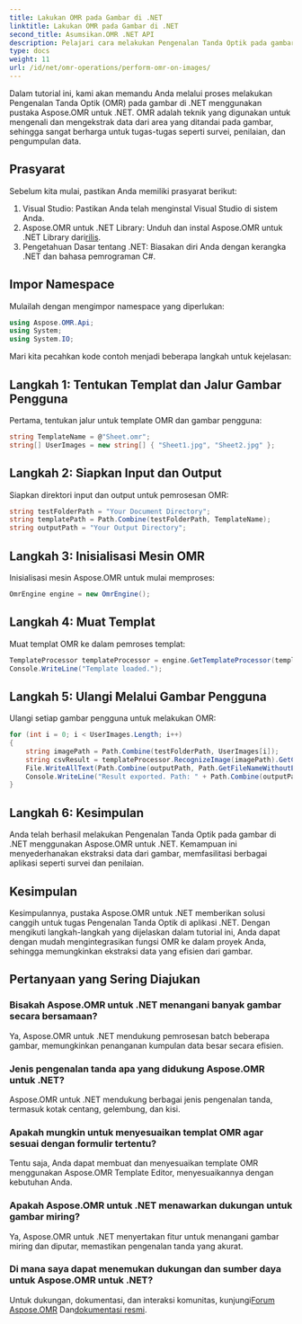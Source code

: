 ```yaml
---
title: Lakukan OMR pada Gambar di .NET
linktitle: Lakukan OMR pada Gambar di .NET
second_title: Asumsikan.OMR .NET API
description: Pelajari cara melakukan Pengenalan Tanda Optik pada gambar di .NET menggunakan Aspose.OMR untuk .NET. Sederhanakan ekstraksi data dari formulir berbasis gambar!
type: docs
weight: 11
url: /id/net/omr-operations/perform-omr-on-images/
---
```

Dalam tutorial ini, kami akan memandu Anda melalui proses melakukan Pengenalan Tanda Optik (OMR) pada gambar di .NET menggunakan pustaka Aspose.OMR untuk .NET. OMR adalah teknik yang digunakan untuk mengenali dan mengekstrak data dari area yang ditandai pada gambar, sehingga sangat berharga untuk tugas-tugas seperti survei, penilaian, dan pengumpulan data.
## Prasyarat
Sebelum kita mulai, pastikan Anda memiliki prasyarat berikut:
1. Visual Studio: Pastikan Anda telah menginstal Visual Studio di sistem Anda.
2.  Aspose.OMR untuk .NET Library: Unduh dan instal Aspose.OMR untuk .NET Library dari[rilis](https://releases.aspose.com/omr/net/).
3. Pengetahuan Dasar tentang .NET: Biasakan diri Anda dengan kerangka .NET dan bahasa pemrograman C#.
## Impor Namespace
Mulailah dengan mengimpor namespace yang diperlukan:
```csharp
using Aspose.OMR.Api;
using System;
using System.IO;
```
Mari kita pecahkan kode contoh menjadi beberapa langkah untuk kejelasan:
## Langkah 1: Tentukan Templat dan Jalur Gambar Pengguna
Pertama, tentukan jalur untuk template OMR dan gambar pengguna:
```csharp
string TemplateName = @"Sheet.omr";
string[] UserImages = new string[] { "Sheet1.jpg", "Sheet2.jpg" };
```
## Langkah 2: Siapkan Input dan Output
Siapkan direktori input dan output untuk pemrosesan OMR:
```csharp
string testFolderPath = "Your Document Directory";
string templatePath = Path.Combine(testFolderPath, TemplateName);
string outputPath = "Your Output Directory";
```
## Langkah 3: Inisialisasi Mesin OMR
Inisialisasi mesin Aspose.OMR untuk mulai memproses:
```csharp
OmrEngine engine = new OmrEngine();
```
## Langkah 4: Muat Templat
Muat templat OMR ke dalam pemroses templat:
```csharp
TemplateProcessor templateProcessor = engine.GetTemplateProcessor(templatePath);
Console.WriteLine("Template loaded.");
```
## Langkah 5: Ulangi Melalui Gambar Pengguna
Ulangi setiap gambar pengguna untuk melakukan OMR:
```csharp
for (int i = 0; i < UserImages.Length; i++)
{
    string imagePath = Path.Combine(testFolderPath, UserImages[i]);
    string csvResult = templateProcessor.RecognizeImage(imagePath).GetCsv();
    File.WriteAllText(Path.Combine(outputPath, Path.GetFileNameWithoutExtension(UserImages[i]) + ".csv"), csvResult);
    Console.WriteLine("Result exported. Path: " + Path.Combine(outputPath, Path.GetFileNameWithoutExtension(UserImages[i]) + ".csv"));
}
```
## Langkah 6: Kesimpulan
Anda telah berhasil melakukan Pengenalan Tanda Optik pada gambar di .NET menggunakan Aspose.OMR untuk .NET. Kemampuan ini menyederhanakan ekstraksi data dari gambar, memfasilitasi berbagai aplikasi seperti survei dan penilaian.
## Kesimpulan
Kesimpulannya, pustaka Aspose.OMR untuk .NET memberikan solusi canggih untuk tugas Pengenalan Tanda Optik di aplikasi .NET. Dengan mengikuti langkah-langkah yang dijelaskan dalam tutorial ini, Anda dapat dengan mudah mengintegrasikan fungsi OMR ke dalam proyek Anda, sehingga memungkinkan ekstraksi data yang efisien dari gambar.
## Pertanyaan yang Sering Diajukan
### Bisakah Aspose.OMR untuk .NET menangani banyak gambar secara bersamaan?
Ya, Aspose.OMR untuk .NET mendukung pemrosesan batch beberapa gambar, memungkinkan penanganan kumpulan data besar secara efisien.
### Jenis pengenalan tanda apa yang didukung Aspose.OMR untuk .NET?
Aspose.OMR untuk .NET mendukung berbagai jenis pengenalan tanda, termasuk kotak centang, gelembung, dan kisi.
### Apakah mungkin untuk menyesuaikan templat OMR agar sesuai dengan formulir tertentu?
Tentu saja, Anda dapat membuat dan menyesuaikan template OMR menggunakan Aspose.OMR Template Editor, menyesuaikannya dengan kebutuhan Anda.
### Apakah Aspose.OMR untuk .NET menawarkan dukungan untuk gambar miring?
Ya, Aspose.OMR untuk .NET menyertakan fitur untuk menangani gambar miring dan diputar, memastikan pengenalan tanda yang akurat.
### Di mana saya dapat menemukan dukungan dan sumber daya untuk Aspose.OMR untuk .NET?
 Untuk dukungan, dokumentasi, dan interaksi komunitas, kunjungi[Forum Aspose.OMR](https://forum.aspose.com/c/omr/38) Dan[dokumentasi resmi](https://reference.aspose.com/omr/net/).